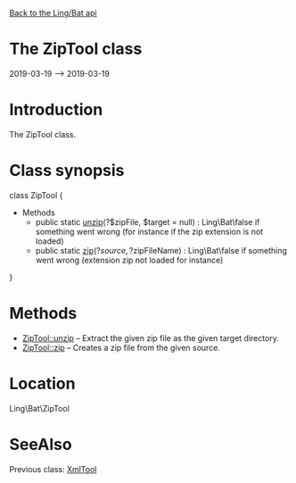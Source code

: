 [Back to the Ling/Bat api](https://github.com/lingtalfi/Bat/blob/master/doc/api/Ling/Bat.md)



The ZipTool class
================
2019-03-19 --> 2019-03-19






Introduction
============

The ZipTool class.



Class synopsis
==============


class <span class="pl-k">ZipTool</span>  {

- Methods
    - public static [unzip](https://github.com/lingtalfi/Bat/blob/master/doc/api/Ling/Bat/ZipTool/unzip.md)(?$zipFile, $target = null) : Ling\Bat\false if something went wrong (for instance if the zip extension is not loaded)
    - public static [zip](https://github.com/lingtalfi/Bat/blob/master/doc/api/Ling/Bat/ZipTool/zip.md)(?$source, ?$zipFileName) : Ling\Bat\false if something went wrong (extension zip not loaded for instance)

}






Methods
==============

- [ZipTool::unzip](https://github.com/lingtalfi/Bat/blob/master/doc/api/Ling/Bat/ZipTool/unzip.md) &ndash; Extract the given zip file as the given target directory.
- [ZipTool::zip](https://github.com/lingtalfi/Bat/blob/master/doc/api/Ling/Bat/ZipTool/zip.md) &ndash; Creates a zip file from the given source.





Location
=============
Ling\Bat\ZipTool


SeeAlso
==============
Previous class: [XmlTool](https://github.com/lingtalfi/Bat/blob/master/doc/api/Ling/Bat/XmlTool.md)<br>

